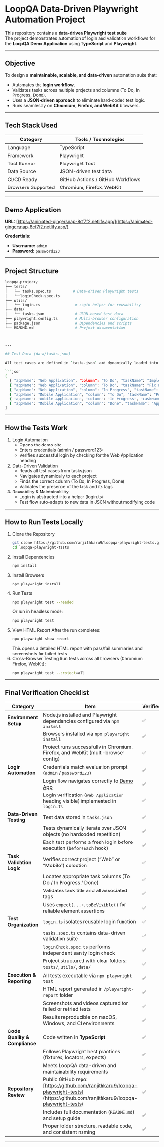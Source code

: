 # LoopQA Data-Driven Playwright Automation Project

This repository contains a **data-driven Playwright test suite**  
The project demonstrates automation of login and validation workflows for the **LoopQA Demo Application** using **TypeScript** and **Playwright**.

---

## Objective

To design a **maintainable, scalable, and data-driven** automation suite that:
- Automates the **login workflow**.
- Validates tasks across multiple projects and columns (To Do, In Progress, Done).
- Uses a **JSON-driven approach** to eliminate hard-coded test logic.
- Runs seamlessly on **Chromium, Firefox, and WebKit** browsers.

---

## Tech Stack Used

| Category | Tools / Technologies |
|-----------|----------------------|
| Language | TypeScript |
| Framework | Playwright |
| Test Runner | Playwright Test |
| Data Source | JSON-driven test data |
| CI/CD Ready | GitHub Actions / GitHub Workflows |
| Browsers Supported | Chromium, Firefox, WebKit |

---

## Demo Application

**URL:** [https://animated-gingersnap-8cf7f2.netlify.app/](https://animated-gingersnap-8cf7f2.netlify.app/)

**Credentials:**
- **Username:** `admin`  
- **Password:** `password123`

---

## Project Structure

```bash
loopqa-project/
├── tests/
│   └── tasks.spec.ts          # Data-driven Playwright tests
│   └──loginCheck.spec.ts
├── utils/
│   └── login.ts                # Login helper for reusability
├── data/
│   └── tasks.json              # JSON-based test data
├── playwright.config.ts        # Multi-browser configuration
├── package.json                # Dependencies and scripts
└── README.md                   # Project documentation



---

## Test Data (data/tasks.json)

All test cases are defined in `tasks.json` and dynamically loaded into the Playwright suite.

```json
[
  { "appName": "Web Application", "column": "To Do", "taskName": "Implement user authentication", "tags": ["Feature", "High Priority"] },
  { "appName": "Web Application", "column": "To Do", "taskName": "Fix navigation bug", "tags": ["Bug"] },
  { "appName": "Web Application", "column": "In Progress", "taskName": "Design system updates", "tags": ["Design"] },
  { "appName": "Mobile Application", "column": "To Do", "taskName": "Push notification system", "tags": ["Feature"] },
  { "appName": "Mobile Application", "column": "In Progress", "taskName": "Offline mode", "tags": ["Feature", "High Priority"] },
  { "appName": "Mobile Application", "column": "Done", "taskName": "App icon design", "tags": ["Design"] }
]
```
---

## How the Tests Work
1. Login Automation
   - Opens the demo site
   - Enters credentials (admin / password123)
   - Verifies successful login by checking for the Web Application heading
2. Data-Driven Validation
   - Reads all test cases from tasks.json
   - Navigates dynamically to each project
   - Finds the correct column (To Do, In Progress, Done)
   - Validates the presence of the task and its tags
3. Reusability & Maintainability
   - Login is abstracted into a helper (login.ts)
   - Test flow auto-adapts to new data in JSON without modifying code
---

## How to Run Tests Locally
1. Clone the Repository
   ```bash
   git clone https://github.com/ranjithkaru9/loopqa-playwright-tests.git
   cd loopqa-playwright-tests
   ```
3. Install Dependencies
   ```bash
   npm install
   ```
5. Install Browsers
   ```bash
   npx playwright install
   ```
6. Run Tests
   ```bash
   npx playwright test --headed
   ```
   Or run in headless mode:
   ```bash
   npx playwright test
   ```
8. View HTML Report
   After the run completes:
   ```bash
   npx playwright show-report
   ```
   This opens a detailed HTML report with pass/fail summaries and screenshots for failed tests.
9. Cross-Browser Testing
   Run tests across all browsers (Chromium, Firefox, WebKit):
   ```bash
   npx playwright test --project=all
   ```

---

##  Final Verification Checklist

| Category                      | Item                                                                                                                                   | Verified |
| ----------------------------- | -------------------------------------------------------------------------------------------------------------------------------------- | -------- |
| **Environment Setup**         | Node.js installed and Playwright dependencies configured via `npm install`                                                             | ✅        |
|                               | Browsers installed via `npx playwright install`                                                                                        | ✅        |
|                               | Project runs successfully in Chromium, Firefox, and WebKit (multi-browser config)                                                      | ✅        |
| **Login Automation**          | Credentials match evaluation prompt (`admin` / `password123`)                                                                          | ✅        |
|                               | Login flow navigates correctly to [Demo App](https://animated-gingersnap-8cf7f2.netlify.app/)                                          | ✅        |
|                               | Login verification (`Web Application` heading visible) implemented in `login.ts`                                                       | ✅        |
| **Data-Driven Testing**       | Test data stored in `tasks.json`                                                                                                       | ✅        |
|                               | Tests dynamically iterate over JSON objects (no hardcoded repetition)                                                                  | ✅        |
|                               | Each test performs a fresh login before execution (`beforeEach` hook)                                                                  | ✅        |
| **Task Validation Logic**     | Verifies correct project (“Web” or “Mobile”) selection                                                                                 | ✅        |
|                               | Locates appropriate task columns (To Do / In Progress / Done)                                                                          | ✅        |
|                               | Validates task title and all associated tags                                                                                           | ✅        |
|                               | Uses `expect(...).toBeVisible()` for reliable element assertions                                                                       | ✅        |
| **Test Organization**         | `login.ts` isolates reusable login function                                                                                            | ✅        |
|                               | `tasks.spec.ts` contains data-driven validation suite                                                                                  | ✅        |
|                               | `loginCheck.spec.ts` performs independent sanity login check                                                                           | ✅        |
|                               | Project structured with clear folders: `tests/`, `utils/`, `data/`                                                                     | ✅        |
| **Execution & Reporting**     | All tests executable via `npx playwright test`                                                                                         | ✅        |
|                               | HTML report generated in `/playwright-report` folder                                                                                   | ✅        |
|                               | Screenshots and videos captured for failed or retried tests                                                                            | ✅        |
|                               | Results reproducible on macOS, Windows, and CI environments                                                                            | ✅        |
| **Code Quality & Compliance** | Code written in **TypeScript**                                                                                                         | ✅        |
|                               | Follows Playwright best practices (fixtures, locators, expects)                                                                        | ✅        |
|                               | Meets LoopQA data-driven and maintainability requirements                                                                              | ✅        |
| **Repository Review**         | Public GitHub repo: [https://github.com/ranjithkaru9/loopqa-playwright-tests](https://github.com/ranjithkaru9/loopqa-playwright-tests) | ✅        |
|                               | Includes full documentation (`README.md`) and setup guide                                                                              | ✅        |
|                               | Proper folder structure, readable code, and consistent naming                                                                          | ✅        |

---



